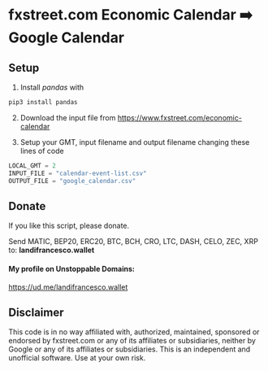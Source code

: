 # fxstreet.com Economic Calendar ➡️ Google Calendar

## Setup

1) Install _pandas_ with 

```bash
pip3 install pandas
```

2) Download the input file from https://www.fxstreet.com/economic-calendar

3) Setup your GMT, input filename and output filename changing these lines of code

```python
LOCAL_GMT = 2
INPUT_FILE = "calendar-event-list.csv"
OUTPUT_FILE = "google_calendar.csv"
```

## Donate

If you like this script, please donate.

Send MATIC, BEP20, ERC20, BTC, BCH, CRO, LTC, DASH, CELO, ZEC, XRP to:
**landifrancesco.wallet**

#### My profile on Unstoppable Domains:
https://ud.me/landifrancesco.wallet

## Disclaimer

This code is in no way affiliated with, authorized, maintained, sponsored or endorsed by fxstreet.com or any of its affiliates or subsidiaries, neither by Google or any of its affiliates or subsidiaries. This is an independent and unofficial software. Use at your own risk.